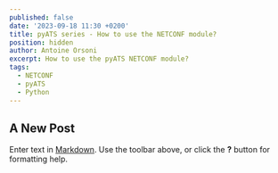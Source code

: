 ```yaml
---
published: false
date: '2023-09-18 11:30 +0200'
title: pyATS series - How to use the NETCONF module?
position: hidden
author: Antoine Orsoni
excerpt: How to use the pyATS NETCONF module?
tags:
  - NETCONF
  - pyATS
  - Python
---
```

## A New Post

Enter text in [Markdown](http://daringfireball.net/projects/markdown/). Use the toolbar above, or click the **?** button for formatting help.
